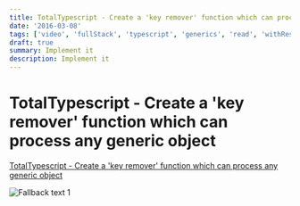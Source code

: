 ```yaml
---
title: TotalTypescript - Create a 'key remover' function which can process any generic object
date: '2016-03-08'
tags: ['video', 'fullStack', 'typescript', 'generics', 'read', 'withResume']
draft: true
summary: Implement it
description: Implement it
---
```


# TotalTypescript - Create a 'key remover' function which can process any generic object


[TotalTypescript - Create a 'key remover' function which can process any generic object](https://www.totaltypescript.com/tips/create-a-key-remover-function-which-can-process-any-generic-object)


![Fallback text 1](/static/assets/pasted-image-20221012171748.png)


